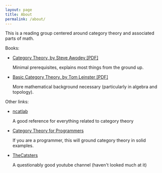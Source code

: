```yaml
---
layout: page
title: About
permalink: /about/
---
```


This is a reading group centered around category theory and associated parts of math.

Books:

- [Category Theory, by Steve Awodey [PDF]](https://people.mpi-sws.org/~dreyer/courses/catlogic/awodey.pdf)
  
  Minimal prerequisites, explains most things from the ground up.

- [Basic Category Theory, by Tom Leinster [PDF]](https://arxiv.org/pdf/1612.09375v1)

  More mathematical background necessary (particularly in algebra and topology).
  
Other links:

- [ncatlab](https://ncatlab.org)

  A good reference for everything related to category theory
  
- [Category Theory for Programmers](https://bartoszmilewski.com/2014/10/28/category-theory-for-programmers-the-preface/)

  If you are a programmer, this will ground category theory in solid examples.

- [TheCatsters](https://www.youtube.com/user/TheCatsters)

  A questionably good youtube channel (haven't looked much at it)
